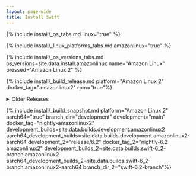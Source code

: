 ```yaml
---
layout: page-wide
title: Install Swift
---
```


{% include install/_os_tabs.md linux="true" %}

{% include install/_linux_platforms_tabs.md amazonlinux="true" %}

{% include install/_os_versions_tabs.md os_versions=site.data.install.amazonlinux  name="Amazon Linux" pressed="Amazon Linux 2" %}

{% include install/_build_release.md platform="Amazon Linux 2" docker_tag="amazonlinux2" rpm="true"%}

<details class="download" style="margin-bottom: 0;">
  <summary>Older Releases</summary>
  {% include install/_older-releases.md platform="Amazon Linux 2" %}
</details>

{% include install/_build_snapshot.md platform="Amazon Linux 2"
aarch64="true"
branch_dir="development"
development="main"
docker_tag="nightly-amazonlinux2"
development_builds=site.data.builds.development.amazonlinux2
aarch64_development_builds=site.data.builds.development.amazonlinux2-aarch64
development_2="release/6.2"
docker_tag_2="nightly-6.2-amazonlinux2"
development_builds_2=site.data.builds.swift-6_2-branch.amazonlinux2 aarch64_development_builds_2=site.data.builds.swift-6_2-branch.amazonlinux2-aarch64
branch_dir_2="swift-6.2-branch"%}
